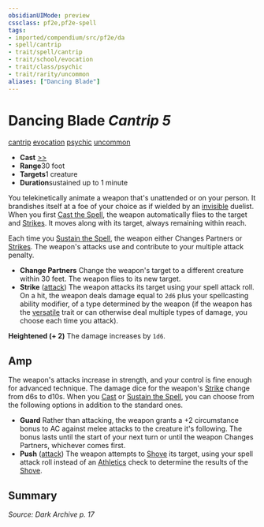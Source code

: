 ```yaml
---
obsidianUIMode: preview
cssclass: pf2e,pf2e-spell
tags:
- imported/compendium/src/pf2e/da
- spell/cantrip
- trait/spell/cantrip
- trait/school/evocation
- trait/class/psychic
- trait/rarity/uncommon
aliases: ["Dancing Blade"]
---
```

# Dancing Blade *Cantrip 5*   
[cantrip](cantrip.md)  [evocation](evocation.md)  [psychic](rules/traits/psychic-da.md)  [uncommon](uncommon.md)  

- **Cast** [>>](chapter-9-playing-the-game.md#Actions "Two-Action") 
- **Range**30 foot
- **Targets**1 creature
- **Duration**sustained up to 1 minute

You telekinetically animate a weapon that's unattended or on your person. It brandishes itself at a foe of your choice as if wielded by an [invisible](conditions.md#Invisible) duelist. When you first [Cast the Spell](cast-a-spell.md), the weapon automatically flies to the target and [Strikes](strike.md). It moves along with its target, always remaining within reach.

Each time you [Sustain the Spell](sustain-a-spell.md), the weapon either Changes Partners or [Strikes](strike.md). The weapon's attacks use and contribute to your multiple attack penalty.

- **Change Partners** Change the weapon's target to a different creature within 30 feet. The weapon flies to its new target.
- **Strike** ([attack](attack.md)) The weapon attacks its target using your spell attack roll. On a hit, the weapon deals damage equal to `2d6` plus your spellcasting ability modifier, of a type determined by the weapon (if the weapon has the [versatile](versatile.md) trait or can otherwise deal multiple types of damage, you choose each time you attack).

**Heightened (+ 2)** The damage increases by `1d6`.

## Amp

The weapon's attacks increase in strength, and your control is fine enough for advanced technique. The damage dice for the weapon's [Strike](strike.md) change from d6s to d10s. When you [Cast](cast-a-spell.md) or [Sustain the Spell](sustain-a-spell.md), you can choose from the following options in addition to the standard ones.

- **Guard** Rather than attacking, the weapon grants a +2 circumstance bonus to AC against melee attacks to the creature it's following. The bonus lasts until the start of your next turn or until the weapon Changes Partners, whichever comes first.
- **Push** ([attack](attack.md)) The weapon attempts to [Shove](rules/actions/shove.md) its target, using your spell attack roll instead of an [Athletics](../skills.md#Athletics) check to determine the results of the [Shove](rules/actions/shove.md).

## Summary

*Source: Dark Archive p. 17*